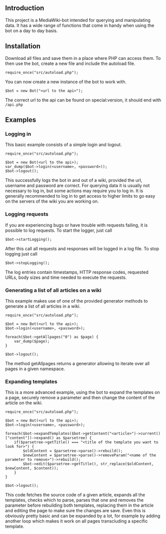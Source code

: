 ## Introduction
This project is a MediaWiki-bot intended for querying and manipulating data. It has a wide range of functions that come in handy when using the bot on a day to day basis.

## Installation
Download all files and save them in a place where PHP can access them. To then use the bot, create a new file and include the autoload file.

	require_once("src/autoload.php");

You can now create a new instance of the bot to work with.

	$bot = new Bot("<url to the api>");

The correct url to the api can be found on special:version, it should end with `/api.php`

## Examples

### Logging in
This basic example consists of a simple login and logout.

	require_once("src/autoload.php");
	
	$bot = new Bot(<url to the api>);
	var_dump($bot->login(<username>, <password>));
	$bot->logout();

This successfully logs the bot in and out of a wiki, provided the url, username and password are correct. For querying data it is usually not necessary to log in, but some actions may require you to log in. It is generally recommended to log in to get access to higher limits to go easy on the servers of the wiki you are working on.

### Logging requests
If you are experiencing bugs or have trouble with requests failing, it is possible to log requests. To start the logger, just call

	$bot->startLogging();

After this call all requests and responses will be logged in a log file. To stop logging just call

	$bot->stopLogging();

The log entries contain timestamps, HTTP response codes, requested URLs, body sizes and time needed to execute the requests.

### Generating a list of all articles on a wiki
This example makes use of one of the provided generator methods to generate a list of all articles in a wiki.

	require_once("src/autoload.php");
	
	$bot = new Bot(<url to the api>);
	$bot->login(<username>, <password>);
	
	foreach($bot->getAllpages("0") as $page) {
		var_dump($page);
	}
	
	$bot->logout();

The method getAllpages returns a generator allowing to iterate over all pages in a given namespace.

### Expanding templates
This is a more advanced example, using the bot to expand the templates on a page, securely remove a parameter and then change the content of the article on the wiki.

	require_once("src/autoload.php");
	
	$bot = new Bot(<url to the api>);
	$bot->login(<username>, <password>);
	
	foreach($bot->expandTemplates($bot->getContent("<article>")->current()["content"])->expand() as $parsetree) {
		if($parsetree->getTitle() === "<title of the template you want to look for>") {
			$oldContent = $parsetree->parse()->rebuild();
			$newContent = $parsetree->parse()->removeParam("<name of the parameter to remove>")->rebuild();
			$bot->edit($parsetree->getTitle(), str_replace($oldContent, $newContent, $content));
		}
	}
	
	$bot->logout();

This code fetches the source code of a given article, expands all the templates, checks which to parse, parses that one and removes the parameter before rebuilding both templates, replacing them in the article and editing the page to make sure the changes are save. Even this is obviously pretty basic and can be expanded by a lot, for example by adding another loop which makes it work on all pages transcluding a specific template.